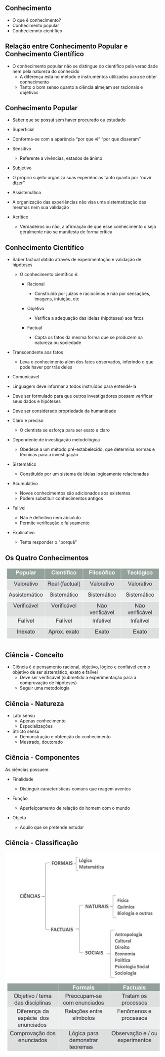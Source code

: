 ## Conhecimento

- O que é conhecimento?
- Conhecimento popular
- Conheciemnto científico

## Relação entre Conhecimento Popular e Conhecimento Científico

- O conhecimento popular não se distingue do científico pela veracidade nem pela natureza do conhecido
  - A diferença está no método e instrumentos utilizados para se obter conhecimento
  - Tanto o bom senso quanto a ciência almejam ser racionais e objetivos

## Conhecimento Popular

- Saber que se possui sem haver procurado ou estudado

 - Superficial
  - Conforma-se com a aparência “por que vi” “por que disseram”

 - Sensitivo
   - Referente a vivências, estados de ânimo

 - Subjetivo
  - O próprio sujeito organiza suas experiências tanto quanto por “ouvir dizer”

 - Assistemático
  - A organização das experiências não visa uma sistematização das mesmas nem sua validação

- Acrítico
  - Verdadeiros ou não, a afirmação de que esse conhecimento o seja geralmente não se manifesta de forma crítica

## Conhecimento Científico

- Saber factual obtido através de experimentação e validação de hipóteses
  - O conhecimento científico é:

    - Racional
      - Construído por juízos e raciocínios e não por sensações, imagens, intuição, etc

    - Objetivo
      - Verifica a adequação das ideias (hipóteses) aos fatos

    - Factual
      - Capta os fatos da mesma forma que se produzem na natureza ou sociedade

 - Transcendente aos fatos
   - Leva o conhecimento além dos fatos observados, inferindo o que pode haver por trás deles

 - Comunicável
  - Linguagem deve informar a todos instruídos para entendê-la
  - Deve ser formulado para que outros investigadores possam verificar seus dados e hipóteses
  - Deve ser considerado propriedade da humanidade

  - Claro e preciso
    - O cientista se esforça para ser exato e claro

 - Dependente de investigação metodológica
    - Obedece a um método pré-estabelecido, que determina normas e técnicas para a investigação

 - Sistemático
    - Constituído por um sistema de ideias logicamente relacionadas

 - Acumulativo
    - Novos conhecimentos são adicionados aos existentes
    - Podem substituir conhecimentos antigos

 - Falível
    - Não é definitivo nem absoluto
    - Permite verificação e falseamento

 - Explicativo
    - Tenta responder o "porquê"

## Os Quatro Conhecimentos

<img src=".assets/02.JPG">
 
## Ciência - Conceito

- Ciência é o pensamento racional, objetivo, lógico e confiável com o objetivo de ser sistemático, exato e falível
  - Deve ser verificável (submetido a experimentação para a comprovação de hipóteses)
  - Seguir uma metodologia
 
## Ciência - Natureza

- Lato sensu
  - Apenas conhecimento
  - Especializações
- Stricto sensu
  - Demonstração e obtenção do conhecimento
  - Mestrado, doutorado

 ## Ciência - Componentes

 As ciências possuem
 - Finalidade
   - Distinguir características comuns que reagem aventos
  
 - Função
   - Aperfeiçoamento de relação do homem com o mundo
  
 - Objeto
   - Aquilo que se pretende estudar
  
## Ciência - Classificação

<img src=".assets/03.JPG">

<img src=".assets/04.JPG">
